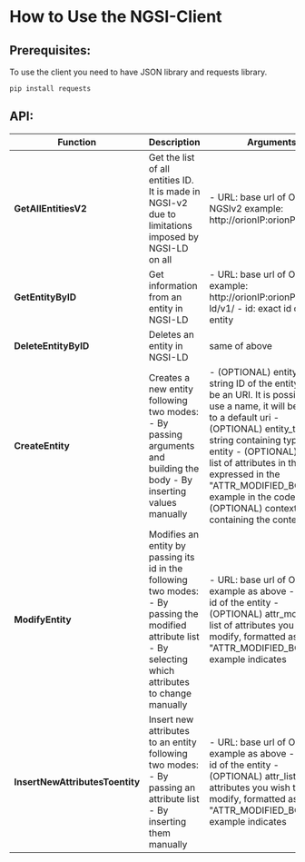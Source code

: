 # How to Use the NGSI-Client

## Prerequisites:

To use the client you need to have JSON library and requests library.
```
pip install requests
```

## API:

| Function                        | Description                                                                                                                                                  | Arguments                                                                                                                                                                                                                                                                                                                                                                 |
|---------------------------------|--------------------------------------------------------------------------------------------------------------------------------------------------------------|---------------------------------------------------------------------------------------------------------------------------------------------------------------------------------------------------------------------------------------------------------------------------------------------------------------------------------------------------------------------------|
| **GetAllEntitiesV2**            | Get the list of all entities ID. It is made in NGSI-v2 due to limitations imposed by NGSI-LD on all                                                          | - URL: base url of Orion-NGSIv2 example: http://orionIP:orionPort/v2/                                                                                                                                                                                                                                                                                                     |
| **GetEntityByID**               | Get information from an entity in NGSI-LD                                                                                                                    | - URL: base url of Orion-LD example: http://orionIP:orionPort/ngsi-ld/v1/ - id: exact id of the entity                                                                                                                                                                                                                                                                    |
| **DeleteEntityByID**            | Deletes an entity in NGSI-LD                                                                                                                                 | same of above                                                                                                                                                                                                                                                                                                                                                             |
| **CreateEntity**                | Creates a new entity following two modes: - By passing arguments and building the body - By inserting values manually                                        | - (OPTIONAL) entity_id: string ID of the entity, should be an URI. It is possible to use a name, it will be linked to a default uri - (OPTIONAL) entity_type: string containing type of an entity - (OPTIONAL) attr_list: list of attributes in the format expressed in the "ATTR_MODIFIED_BODY" example  in the code - (OPTIONAL) context: string containing the context |
| **ModifyEntity**                | Modifies an entity by passing its id in the following two modes: - By passing the modified attribute list - By selecting which attributes to change manually | - URL: base url of Orion-LD, example as above - id: exact id of the entity - (OPTIONAL) attr_modified: list of attributes you wish to modify, formatted as the "ATTR_MODIFIED_BODY" example indicates                                                                                                                                                                     |
| **InsertNewAttributesToentity** | Insert new attributes to an entity following two modes: - By passing an attribute list - By inserting them manually                                          | - URL: base url of Orion-LD, example as above - id: exact id of the entity - (OPTIONAL) attr_list: list of attributes you wish to modify, formatted as the "ATTR_MODIFIED_BODY" example indicates                                                                                                                                                                         |

